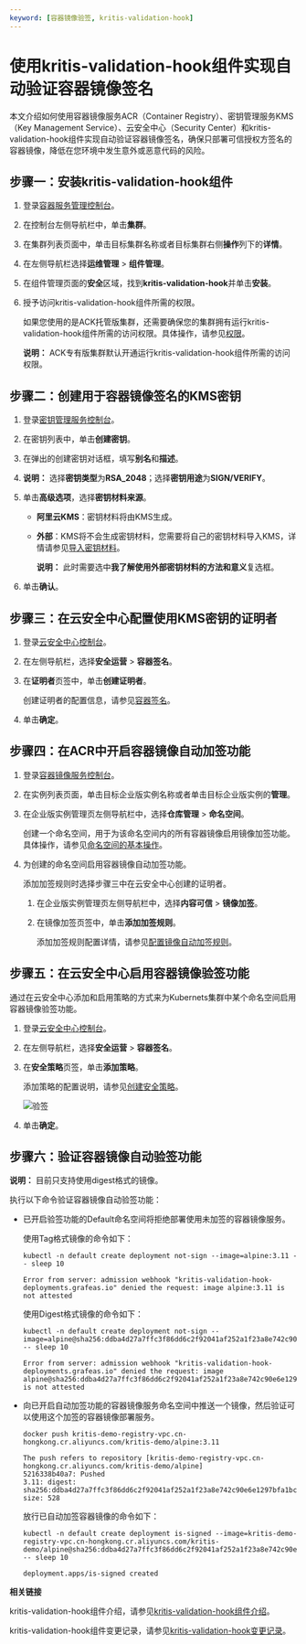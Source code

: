 ```yaml
---
keyword: [容器镜像验签, kritis-validation-hook]
---
```


# 使用kritis-validation-hook组件实现自动验证容器镜像签名

本文介绍如何使用容器镜像服务ACR（Container Registry）、密钥管理服务KMS（Key Management Service）、云安全中心（Security Center）和kritis-validation-hook组件实现自动验证容器镜像签名，确保只部署可信授权方签名的容器镜像，降低在您环境中发生意外或恶意代码的风险。

## 步骤一：安装kritis-validation-hook组件

1.  登录[容器服务管理控制台](https://cs.console.aliyun.com)。

2.  在控制台左侧导航栏中，单击**集群**。

3.  在集群列表页面中，单击目标集群名称或者目标集群右侧**操作**列下的**详情**。

4.  在左侧导航栏选择**运维管理** \> **组件管理**。

5.  在组件管理页面的**安全**区域，找到**kritis-validation-hook**并单击**安装**。

6.  授予访问kritis-validation-hook组件所需的权限。

    如果您使用的是ACK托管版集群，还需要确保您的集群拥有运行kritis-validation-hook组件所需的访问权限。具体操作，请参见[权限](/cn.zh-CN/产品发布记录/组件介绍与变更记录/安全/kritis-validation-hook/kritis-validation-hook组件介绍.mdsection_c7v_xxm_q88)。

    **说明：** ACK专有版集群默认开通运行kritis-validation-hook组件所需的访问权限。


## 步骤二：创建用于容器镜像签名的KMS密钥

1.  登录[密钥管理服务控制台](https://kms.console.aliyun.com)。

2.  在密钥列表中，单击**创建密钥**。

3.  在弹出的创建密钥对话框，填写**别名**和**描述**。

4.  **说明：** 选择**密钥类型**为**RSA\_2048**；选择**密钥用途**为**SIGN/VERIFY**。

5.  单击**高级选项**，选择**密钥材料来源**。

    -   **阿里云KMS**：密钥材料将由KMS生成。
    -   **外部**：KMS将不会生成密钥材料，您需要将自己的密钥材料导入KMS，详情请参见[导入密钥材料](/cn.zh-CN/密钥服务/密钥种类/使用对称密钥/导入密钥材料.md)。

        **说明：** 此时需要选中**我了解使用外部密钥材料的方法和意义**复选框。

6.  单击**确认**。


## 步骤三：在云安全中心配置使用KMS密钥的证明者

1.  登录[云安全中心控制台](https://yundun.console.aliyun.com/?p=sas)。

2.  在左侧导航栏，选择**安全运营** \> **容器签名**。

3.  在**证明者**页签中，单击**创建证明者**。

    创建证明者的配置信息，请参见[容器签名](/cn.zh-CN/安全运营/容器签名.md)。

4.  单击**确定**。


## 步骤四：在ACR中开启容器镜像自动加签功能

1.  登录[容器镜像服务控制台](https://cr.console.aliyun.com/)。

2.  在实例列表页面，单击目标企业版实例名称或者单击目标企业版实例的**管理**。

3.  在企业版实例管理页左侧导航栏中，选择**仓库管理** \> **命名空间**。

    创建一个命名空间，用于为该命名空间内的所有容器镜像启用镜像加签功能。具体操作，请参见[命名空间的基本操作]()。

4.  为创建的命名空间启用容器镜像自动加签功能。

    添加加签规则时选择步骤三中在云安全中心创建的证明者。

    1.  在企业版实例管理页左侧导航栏中，选择**内容可信** \> **镜像加签**。

    2.  在镜像加签页签中，单击**添加加签规则**。

        添加加签规则配置详情，请参见[配置镜像自动加签规则]()。


## 步骤五：在云安全中心启用容器镜像验签功能

通过在云安全中心添加和启用策略的方式来为Kubernets集群中某个命名空间启用容器镜像验签功能。

1.  登录[云安全中心控制台](https://yundun.console.aliyun.com/?p=sas)。

2.  在左侧导航栏，选择**安全运营** \> **容器签名**。

3.  在**安全策略**页签，单击**添加策略**。

    添加策略的配置说明，请参见[创建安全策略](/cn.zh-CN/安全运营/容器签名.md)。

    ![验签](https://static-aliyun-doc.oss-accelerate.aliyuncs.com/assets/img/zh-CN/4185659951/p100026.png)

4.  单击**确定**。


## 步骤六：验证容器镜像自动验签功能

**说明：** 目前只支持使用digest格式的镜像。

执行以下命令验证容器镜像自动验签功能：

-   已开启验签功能的Default命名空间将拒绝部署使用未加签的容器镜像服务。

    使用Tag格式镜像的命令如下：

    ```
    kubectl -n default create deployment not-sign --image=alpine:3.11 -- sleep 10
    ```

    ```
    Error from server: admission webhook "kritis-validation-hook-deployments.grafeas.io" denied the request: image alpine:3.11 is not attested
    ```

    使用Digest格式镜像的命令如下：

    ```
    kubectl -n default create deployment not-sign --image=alpine@sha256:ddba4d27a7ffc3f86dd6c2f92041af252a1f23a8e742c90e6e1297bfa1bc0c45 -- sleep 10
    ```

    ```
    Error from server: admission webhook "kritis-validation-hook-deployments.grafeas.io" denied the request: image alpine@sha256:ddba4d27a7ffc3f86dd6c2f92041af252a1f23a8e742c90e6e1297bfa1bc0c45 is not attested
    ```

-   向已开启自动加签功能的容器镜像服务命名空间中推送一个镜像，然后验证可以使用这个加签的容器镜像部署服务。

    ```
    docker push kritis-demo-registry-vpc.cn-hongkong.cr.aliyuncs.com/kritis-demo/alpine:3.11
    ```

    ```
    The push refers to repository [kritis-demo-registry-vpc.cn-hongkong.cr.aliyuncs.com/kritis-demo/alpine]
    5216338b40a7: Pushed
    3.11: digest: sha256:ddba4d27a7ffc3f86dd6c2f92041af252a1f23a8e742c90e6e1297bfa1bc0c45 size: 528
    ```

    放行已自动加签容器镜像的命令如下：

    ```
    kubectl -n default create deployment is-signed --image=kritis-demo-registry-vpc.cn-hongkong.cr.aliyuncs.com/kritis-demo/alpine@sha256:ddba4d27a7ffc3f86dd6c2f92041af252a1f23a8e742c90e6e1297bfa1bc0c45 -- sleep 10
    ```

    ```
    deployment.apps/is-signed created
    ```


**相关链接**  


kritis-validation-hook组件介绍，请参见[kritis-validation-hook组件介绍](/cn.zh-CN/产品发布记录/组件介绍与变更记录/安全/kritis-validation-hook/kritis-validation-hook组件介绍.md)。

kritis-validation-hook组件变更记录，请参见[kritis-validation-hook变更记录](/cn.zh-CN/产品发布记录/组件介绍与变更记录/安全/kritis-validation-hook/kritis-validation-hook变更记录.md)。

  


